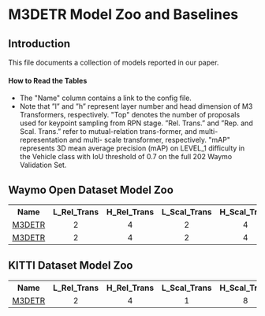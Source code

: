 # M3DETR Model Zoo and Baselines

## Introduction

This file documents a collection of models reported in our paper.

#### How to Read the Tables
* The "Name" column contains a link to the config file. 
*  Note that ”l” and ”h” represent layer number and head dimension of M3 Transformers, respectively. "Top" denotes the number of proposals used for keypoint sampling from RPN stage. ”Rel. Trans.” and ”Rep. and Scal. Trans.” refer to mutual-relation trans-former, and multi-representation and multi- scale transformer, respectively. "mAP" represents 3D mean average precision (mAP) on LEVEL_1 difficulty in the Vehicle class with IoU threshold of 0.7 on the full 202 Waymo Validation Set.

## Waymo Open Dataset Model Zoo

<table><tbody>
<!-- START TABLE -->
<!-- TABLE HEADER -->
<th valign="bottom">Name</th>
<th valign="bottom">L_Rel_Trans</th>
<th valign="bottom">H_Rel_Trans</th>
<th valign="bottom">L_Scal_Trans</th>
<th valign="bottom">H_Scal_Trans</th>
<th valign="bottom">Top</th>
<th valign="bottom">mAP</th>
<th valign="bottom">download</th>
<!-- TABLE BODY -->
<!-- ROW: maskformer2_R50_bs16_50ep -->
 <tr><td align="left"><a href="https://github.com/rayguan97/M3DETR/blob/main/tools/cfgs/m3detr_models/m3detr_waymo_1000.yaml">M3DETR</a></td>
<td align="center">2</td>
<td align="center">4</td>
<td align="center">2</td>
<td align="center">4</td>
<td align="center">1000</td>
<td align="center">75.68</td>
<td align="center"><a href="https://drive.google.com/file/d/1WY4OwsaBJz14eq-PBMPe9zzJ1bJJVpP1/view?usp=sharing">model</a></td>
</tr>

<!-- TABLE BODY -->
<!-- ROW: maskformer2_R50_bs16_50ep -->
 <tr><td align="left"><a href="https://github.com/rayguan97/M3DETR/blob/main/tools/cfgs/m3detr_models/m3detr_waymo_1500.yaml">M3DETR</a></td>
<td align="center">2</td>
<td align="center">4</td>
<td align="center">2</td>
<td align="center">4</td>
<td align="center">1500</td>
<td align="center">75.71</td>
<td align="center"><a href="https://drive.google.com/file/d/1ES8lQKe2uxfJFjN-QBt7mQx12JLlbz0S/view?usp=sharing">model</a></td>
</tr>

</tbody></table>


## KITTI Dataset Model Zoo

<table><tbody>
<!-- START TABLE -->
<!-- TABLE HEADER -->
<th valign="bottom">Name</th>
<th valign="bottom">L_Rel_Trans</th>
<th valign="bottom">H_Rel_Trans</th>
<th valign="bottom">L_Scal_Trans</th>
<th valign="bottom">H_Scal_Trans</th>
<th valign="bottom">Top</th>
<th valign="bottom">download</th>
<!-- TABLE BODY -->
<!-- ROW: maskformer2_R50_bs16_50ep -->
 <tr><td align="left"><a href="https://github.com/rayguan97/M3DETR/blob/main/tools/cfgs/m3detr_models/m3detr_kitti2.yaml">M3DETR</a></td>
<td align="center">2</td>
<td align="center">4</td>
<td align="center">1</td>
<td align="center">8</td>
<td align="center">1000</td>
<td align="center"><a href="https://drive.google.com/file/d/1PDzOUdt5L_1IDqxcB3PnUoT9UUfai4SF/view?usp=sharing">model</a></td>
</tr>

</tbody></table>
